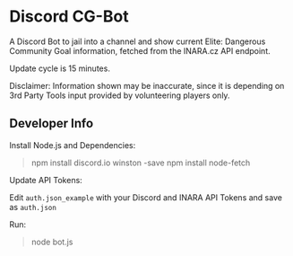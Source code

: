 Discord CG-Bot
=
A Discord Bot to jail into a channel and show current Elite: Dangerous Community Goal information, fetched from the INARA.cz API endpoint.

Update cycle is 15 minutes.

Disclaimer: Information shown may be inaccurate, since it is depending on 3rd Party Tools input provided by volunteering players only.



Developer Info
-
Install Node.js and Dependencies:
> npm install discord.io winston -save
> npm install node-fetch

Update API Tokens:

Edit `auth.json_example` with your Discord and INARA API Tokens and save as `auth.json`

Run:
> node bot.js